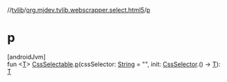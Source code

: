 //[tvlib](../../index.md)/[org.mjdev.tvlib.webscrapper.select.html5](index.md)/[p](p.md)

# p

[androidJvm]\
fun &lt;[T](p.md)&gt; [CssSelectable](../org.mjdev.tvlib.webscrapper.select/-css-selectable/index.md).[p](p.md)(cssSelector: [String](https://kotlinlang.org/api/latest/jvm/stdlib/kotlin/-string/index.html) = &quot;&quot;, init: [CssSelector](../org.mjdev.tvlib.webscrapper.select/-css-selector/index.md).() -&gt; [T](p.md)): [T](p.md)

